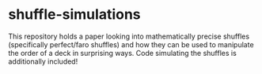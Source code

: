 # shuffle-simulations
This repository holds a paper looking into mathematically precise shuffles (specifically perfect/faro shuffles) and how they can be used to manipulate the order of a deck in surprising ways. Code simulating the shuffles is additionally included!
